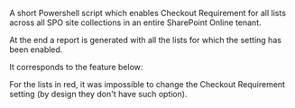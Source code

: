 A short Powershell script which enables Checkout Requirement for all lists across all SPO site collections in an entire SharePoint Online tenant.

At the end a report is generated with all the lists for which the setting has been enabled.

 

It corresponds to the feature below:


For the lists in red, it was impossible to change the Checkout Requirement setting (by design they don't have such option).
